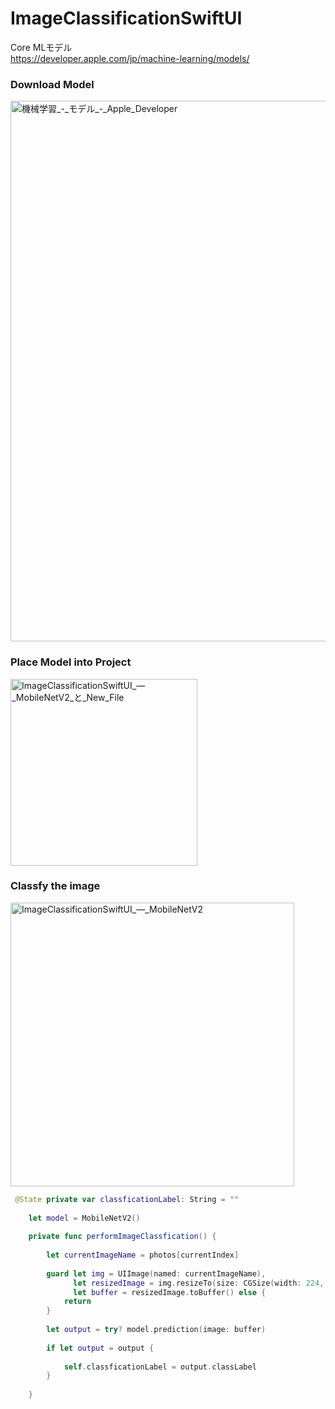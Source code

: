 # ImageClassificationSwiftUI

Core MLモデル  
https://developer.apple.com/jp/machine-learning/models/

### Download Model
<img width="865" alt="機械学習_-_モデル_-_Apple_Developer" src="https://user-images.githubusercontent.com/47273077/209615671-2d89f22d-eeea-450e-8986-078ecdec3618.png">


### Place Model into Project
<img width="299" alt="ImageClassificationSwiftUI_—_MobileNetV2_と_New_File" src="https://user-images.githubusercontent.com/47273077/209615834-faf7bb0e-bde6-4867-ad7e-64495be8f1f8.png">

### Classfy the image

<img width="454" alt="ImageClassificationSwiftUI_—_MobileNetV2" src="https://user-images.githubusercontent.com/47273077/209619642-eb1cca9c-ac91-4bdb-b5e1-de57b11b2a96.png">

```swift
 @State private var classficationLabel: String = ""
    
    let model = MobileNetV2()
    
    private func performImageClassfication() {
        
        let currentImageName = photos[currentIndex]
        
        guard let img = UIImage(named: currentImageName),
              let resizedImage = img.resizeTo(size: CGSize(width: 224, height: 224)),
              let buffer = resizedImage.toBuffer() else {
            return
        }
        
        let output = try? model.prediction(image: buffer)
        
        if let output = output {
            
            self.classficationLabel = output.classLabel
        }
        
    }
  
  ```
